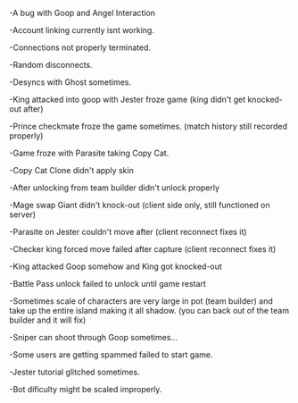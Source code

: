 -A bug with Goop and Angel Interaction

-Account linking currently isnt working.

-Connections not properly terminated.

-Random disconnects.

-Desyncs with Ghost sometimes.

-King attacked into goop with Jester froze game (king didn't get knocked-out after)

-Prince checkmate froze the game sometimes. (match history still recorded properly)

-Game froze with Parasite taking Copy Cat.

-Copy Cat Clone didn't apply skin

-After unlocking from team builder didn't unlock properly

-Mage swap Giant didn't knock-out (client side only, still functioned on server)

-Parasite on Jester couldn't move after (client reconnect fixes it)

-Checker king forced move failed after capture (client reconnect fixes it)

-King attacked Goop somehow and King got knocked-out

-Battle Pass unlock failed to unlock until game restart

-Sometimes scale of characters are very large in pot (team builder) and take up the entire island making it all shadow. (you can back out of the team builder and it will fix)

-Sniper can shoot through Goop sometimes...

-Some users are getting spammed failed to start game.

-Jester tutorial glitched sometimes.

-Bot dificulty might be scaled improperly.
